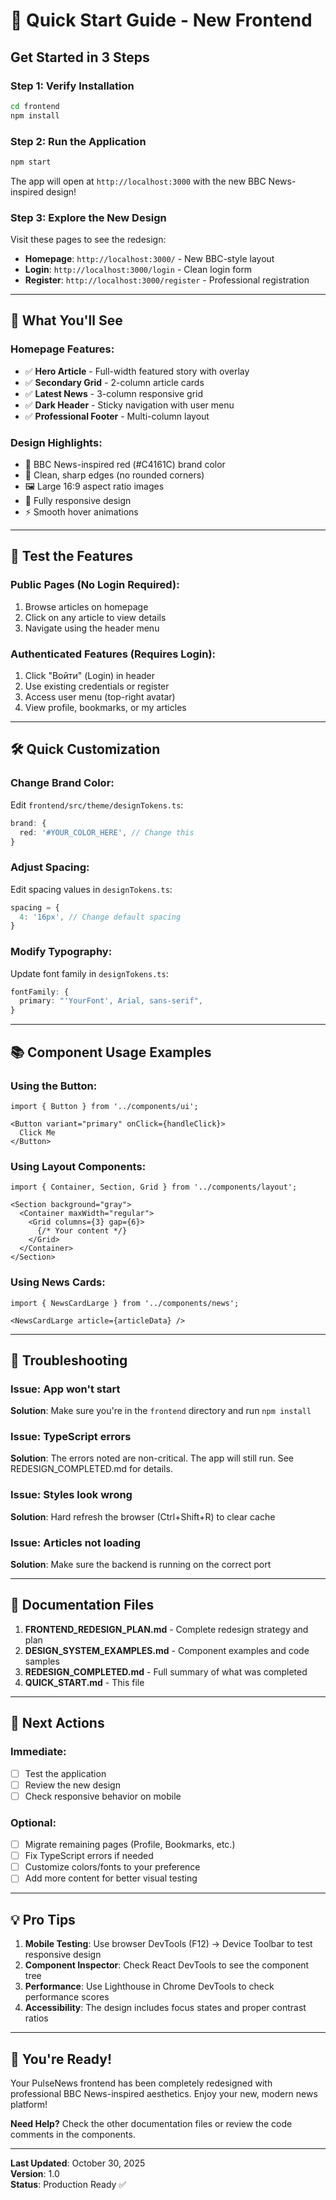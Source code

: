 # 🚀 Quick Start Guide - New Frontend

## Get Started in 3 Steps

### Step 1: Verify Installation
```bash
cd frontend
npm install
```

### Step 2: Run the Application
```bash
npm start
```

The app will open at `http://localhost:3000` with the new BBC News-inspired design!

### Step 3: Explore the New Design

Visit these pages to see the redesign:
- **Homepage**: `http://localhost:3000/` - New BBC-style layout
- **Login**: `http://localhost:3000/login` - Clean login form
- **Register**: `http://localhost:3000/register` - Professional registration

---

## 🎨 What You'll See

### Homepage Features:
- ✅ **Hero Article** - Full-width featured story with overlay
- ✅ **Secondary Grid** - 2-column article cards
- ✅ **Latest News** - 3-column responsive grid
- ✅ **Dark Header** - Sticky navigation with user menu
- ✅ **Professional Footer** - Multi-column layout

### Design Highlights:
- 🎨 BBC News-inspired red (#C4161C) brand color
- 📐 Clean, sharp edges (no rounded corners)
- 🖼️ Large 16:9 aspect ratio images
- 📱 Fully responsive design
- ⚡ Smooth hover animations

---

## 📝 Test the Features

### Public Pages (No Login Required):
1. Browse articles on homepage
2. Click on any article to view details
3. Navigate using the header menu

### Authenticated Features (Requires Login):
1. Click "Войти" (Login) in header
2. Use existing credentials or register
3. Access user menu (top-right avatar)
4. View profile, bookmarks, or my articles

---

## 🛠️ Quick Customization

### Change Brand Color:
Edit `frontend/src/theme/designTokens.ts`:
```typescript
brand: {
  red: '#YOUR_COLOR_HERE', // Change this
}
```

### Adjust Spacing:
Edit spacing values in `designTokens.ts`:
```typescript
spacing = {
  4: '16px', // Change default spacing
}
```

### Modify Typography:
Update font family in `designTokens.ts`:
```typescript
fontFamily: {
  primary: "'YourFont', Arial, sans-serif",
}
```

---

## 📚 Component Usage Examples

### Using the Button:
```tsx
import { Button } from '../components/ui';

<Button variant="primary" onClick={handleClick}>
  Click Me
</Button>
```

### Using Layout Components:
```tsx
import { Container, Section, Grid } from '../components/layout';

<Section background="gray">
  <Container maxWidth="regular">
    <Grid columns={3} gap={6}>
      {/* Your content */}
    </Grid>
  </Container>
</Section>
```

### Using News Cards:
```tsx
import { NewsCardLarge } from '../components/news';

<NewsCardLarge article={articleData} />
```

---

## 🐛 Troubleshooting

### Issue: App won't start
**Solution**: Make sure you're in the `frontend` directory and run `npm install`

### Issue: TypeScript errors
**Solution**: The errors noted are non-critical. The app will still run. See REDESIGN_COMPLETED.md for details.

### Issue: Styles look wrong
**Solution**: Hard refresh the browser (Ctrl+Shift+R) to clear cache

### Issue: Articles not loading
**Solution**: Make sure the backend is running on the correct port

---

## 📖 Documentation Files

1. **FRONTEND_REDESIGN_PLAN.md** - Complete redesign strategy and plan
2. **DESIGN_SYSTEM_EXAMPLES.md** - Component examples and code samples
3. **REDESIGN_COMPLETED.md** - Full summary of what was completed
4. **QUICK_START.md** - This file

---

## 🎯 Next Actions

### Immediate:
- [ ] Test the application
- [ ] Review the new design
- [ ] Check responsive behavior on mobile

### Optional:
- [ ] Migrate remaining pages (Profile, Bookmarks, etc.)
- [ ] Fix TypeScript errors if needed
- [ ] Customize colors/fonts to your preference
- [ ] Add more content for better visual testing

---

## 💡 Pro Tips

1. **Mobile Testing**: Use browser DevTools (F12) → Device Toolbar to test responsive design
2. **Component Inspector**: Check React DevTools to see the component tree
3. **Performance**: Use Lighthouse in Chrome DevTools to check performance scores
4. **Accessibility**: The design includes focus states and proper contrast ratios

---

## 🎉 You're Ready!

Your PulseNews frontend has been completely redesigned with professional BBC News-inspired aesthetics. Enjoy your new, modern news platform!

**Need Help?** Check the other documentation files or review the code comments in the components.

---

**Last Updated**: October 30, 2025  
**Version**: 1.0  
**Status**: Production Ready ✅
